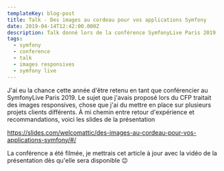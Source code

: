 ```yaml
---
templateKey: blog-post
title: Talk - Des images au cordeau pour vos applications Symfony
date: 2019-04-14T12:42:00.000Z
description: Talk donné lors de la conférence SymfonyLive Paris 2019
tags:
  - symfony
  - conference
  - talk
  - images responsives
  - symfony live
---
```

J'ai eu la chance cette année d'être retenu en tant que conférencier au SymfonyLive Paris 2019. Le sujet que j'avais proposé lors du CFP traitait des images responsives, chose que j'ai du mettre en place sur plusieurs projets clients différents. À mi chemin entre retour d'expérience et recommandations, voici les slides de la présentation 

<https://slides.com/welcomattic/des-images-au-cordeau-pour-vos-applications-symfony/#/>

La conférence a été filmée, je mettrais cet article à jour avec la vidéo de la présentation dès qu'elle sera disponible 😉
